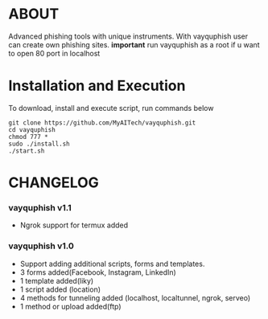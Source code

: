 
# ABOUT

Advanced phishing tools with unique instruments. With vayquphish user can create own phishing sites. 
**important**  run vayquphish as a root if u want to open 80 port in localhost

# Installation and Execution
To download, install and execute script, run commands below 

    git clone https://github.com/MyAITech/vayquphish.git
    cd vayquphish
    chmod 777 *
    sudo ./install.sh
    ./start.sh

#  CHANGELOG
### vayquphish v1.1
 - Ngrok support for termux added

### vayquphish v1.0
- Support adding additional scripts, forms and templates.
- 3 forms added(Facebook, Instagram, LinkedIn)
- 1 template added(liky)
- 1 script added (location)
- 4 methods for tunneling added (localhost, localtunnel, ngrok, serveo)
- 1 method or upload added(ftp)
